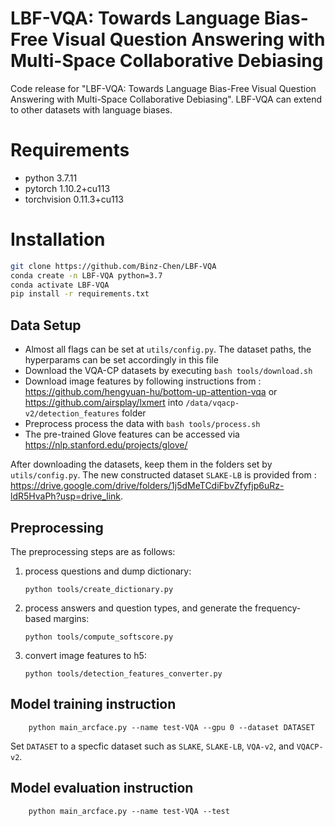 # LBF-VQA: Towards Language Bias-Free Visual Question Answering with Multi-Space Collaborative Debiasing
Code release for "LBF-VQA: Towards Language Bias-Free Visual Question Answering with Multi-Space Collaborative Debiasing". LBF-VQA can extend to other datasets with language biases.

# Requirements
* python 3.7.11
* pytorch 1.10.2+cu113
* torchvision 0.11.3+cu113

# Installation
```bash
git clone https://github.com/Binz-Chen/LBF-VQA
conda create -n LBF-VQA python=3.7
conda activate LBF-VQA
pip install -r requirements.txt
```

## Data Setup
- Almost all flags can be set at `utils/config.py`. The dataset paths, the hyperparams can be set accordingly in this file
- Download the VQA-CP datasets by executing `bash tools/download.sh`
- Download image features by following instructions from : https://github.com/hengyuan-hu/bottom-up-attention-vqa or https://github.com/airsplay/lxmert into `/data/vqacp-v2/detection_features` folder
- Preprocess process the data with `bash tools/process.sh`
- The pre-trained Glove features can be accessed via https://nlp.stanford.edu/projects/glove/

After downloading the datasets, keep them in the folders set by `utils/config.py`.
The new constructed dataset `SLAKE-LB` is provided from : https://drive.google.com/drive/folders/1j5dMeTCdiFbvZfyfjp6uRz-ldR5HvaPh?usp=drive_link.

## Preprocessing

The preprocessing steps are as follows:

1. process questions and dump dictionary:
    ```
    python tools/create_dictionary.py
    ```

2. process answers and question types, and generate the frequency-based margins:
    ```
    python tools/compute_softscore.py
    ```
3. convert image features to h5:
    ```
    python tools/detection_features_converter.py 
    ```

## Model training instruction
```
    python main_arcface.py --name test-VQA --gpu 0 --dataset DATASET
   ```
Set `DATASET` to a specfic dataset such as `SLAKE`, `SLAKE-LB`, `VQA-v2`, and `VQACP-v2`. 

## Model evaluation instruction
```
    python main_arcface.py --name test-VQA --test
   ```
